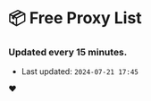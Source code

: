 # :package: Free Proxy List
### Updated every 15 minutes.

- Last updated: `2024-07-21 17:45`

:heart:
